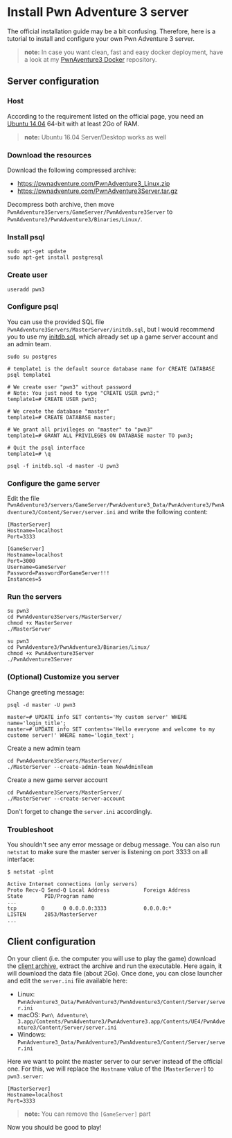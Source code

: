 Install Pwn Adventure 3 server
==============================

The official installation guide may be a bit confusing. Therefore, here is a tutorial to install and configure your own Pwn Adventure 3 server.

> __note:__ In case you want clean, fast and easy docker deployment, have a look at my [PwnAventure3 Docker](https://github.com/beaujeant/PwnAdventure3Servers-docker/) repository.

Server configuration
--------------------

### Host

According to the requirement listed on the official page, you need an [Ubuntu 14.04](http://www.ubuntu.com/download/server) 64-bit with at least 2Go of RAM.

> __note:__ Ubuntu 16.04 Server/Desktop works as well

### Download the resources

Download the following compressed archive:

* https://pwnadventure.com/PwnAdventure3_Linux.zip
* https://pwnadventure.com/PwnAdventure3Server.tar.gz

Decompress both archive, then move `PwnAdventure3Servers/GameServer/PwnAdventure3Server` to `PwnAdventure3/PwnAdventure3/Binaries/Linux/`.

### Install psql

```
sudo apt-get update
sudo apt-get install postgresql
```

### Create user

```
useradd pwn3
```

### Configure psql

You can use the provided SQL file `PwnAdventure3Servers/MasterServer/initdb.sql`, but I would recommend you to use my [initdb.sql](), which already set up a game server account and an admin team.

```
sudo su postgres

# template1 is the default source database name for CREATE DATABASE
psql template1
```

```
# We create user "pwn3" without password
# Note: You just need to type "CREATE USER pwn3;"
template1=# CREATE USER pwn3;

# We create the database "master"
template1=# CREATE DATABASE master;

# We grant all privileges on "master" to "pwn3"
template1=# GRANT ALL PRIVILEGES ON DATABASE master TO pwn3;

# Quit the psql interface
template1=# \q
```

```
psql -f initdb.sql -d master -U pwn3
```

### Configure the game server

Edit the file `PwnAdventure3/servers/GameServer/PwnAdventure3_Data/PwnAdventure3/PwnAdventure3/Content/Server/server.ini` and write the following content:

```
[MasterServer]
Hostname=localhost
Port=3333

[GameServer]
Hostname=localhost
Port=3000
Username=GameServer
Password=PasswordForGameServer!!!
Instances=5
```

### Run the servers

```
su pwn3
cd PwnAdventure3Servers/MasterServer/
chmod +x MasterServer
./MasterServer
```

```
su pwn3
cd PwnAdventure3/PwnAdventure3/Binaries/Linux/
chmod +x PwnAdventure3Server
./PwnAdventure3Server
```

### (Optional) Customize you server

Change greeting message:

```
psql -d master -U pwn3

master=# UPDATE info SET contents='My custom server' WHERE name='login_title';
master=# UPDATE info SET contents='Hello everyone and welcome to my custome server!' WHERE name='login_text';
```

Create a new admin team

```
cd PwnAdventure3Servers/MasterServer/
./MasterServer --create-admin-team NewAdminTeam
```

Create a new game server account

```
cd PwnAdventure3Servers/MasterServer/
./MasterServer --create-server-account
```

Don't forget to change the `server.ini` accordingly.

### Troubleshoot

You shouldn't see any error message or debug message. You can also run `netstat` to make sure the master server is listening on port 3333 on all interface:

```
$ netstat -plnt

Active Internet connections (only servers)
Proto Recv-Q Send-Q Local Address           Foreign Address         State       PID/Program name
...      
tcp        0      0 0.0.0.0:3333            0.0.0.0:*               LISTEN      2853/MasterServer
...
```


Client configuration
--------------------

On your client (i.e. the computer you will use to play the game) download the [client archive](http://pwnadventure.com/#downloads), extract the archive and run the executable. Here again, it will download the data file (about 2Go). Once done, you can close launcher and edit the `server.ini` file available here:

* Linux: `PwnAdventure3_Data/PwnAdventure3/PwnAdventure3/Content/Server/server.ini`
* macOS: `Pwn\ Adventure\ 3.app/Contents/PwnAdventure3/PwnAdventure3.app/Contents/UE4/PwnAdventure3/Content/Server/server.ini`
* Windows: `PwnAdventure3_Data/PwnAdventure3/PwnAdventure3/Content/Server/server.ini`

Here we want to point the master server to our server instead of the official one. For this, we will replace the `Hostname` value of the `[MasterServer]` to `pwn3.server`:

```
[MasterServer]
Hostname=localhost
Port=3333
```

> __note:__ You can remove the `[GameServer]` part

Now you should be good to play!
